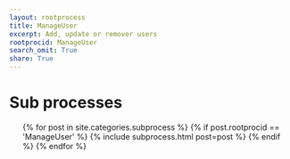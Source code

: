 ```yaml
---
layout: rootprocess
title: ManageUser
excerpt: Add, update or remover users
rootprocid: ManageUser
search_omit: True
share: True
---
```

<h1 class='foot-description'>Sub processes</h1>
<ul class='post-list'>
{% for post in site.categories.subprocess %}
 {% if post.rootprocid == 'ManageUser' %}
   {% include subprocess.html post=post %}
 {% endif %}
{% endfor %}
</ul>
